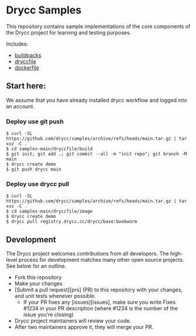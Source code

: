 # Drycc Samples

This repository contains sample implementations of the core components of the Drycc project for learning and testing purposes.

Includes:

* [buildpacks](buildpacks/)
* [dryccfile](dryccfile/)
* [dockerfile](dockerfile/)

## Start here:

We assume that you have already installed drycc workflow and logged into an account.

### Deploy use git push

```
$ curl -SL https://github.com/drycc/samples/archive/refs/heads/main.tar.gz | tar xvz -C .
$ cd samples-main/dryccfile/build
$ git init; git add .; git commit --all -m "init repo"; git branch -M main
$ drycc create demo
$ git push drycc main
```

### Deploy use drycc pull

```
$ curl -SL https://github.com/drycc/samples/archive/refs/heads/main.tar.gz | tar xvz -C .
$ cd samples-main/dryccfile/image
$ drycc create demo
$ drycc pull registry.drycc.cc/drycc/base:bookworm
```

## Development

The Drycc project welcomes contributions from all developers. The high-level process for development matches many other open source projects. See below for an outline.

* Fork this repository
* Make your changes
* [Submit a pull request][prs] (PR) to this repository with your changes, and unit tests whenever possible.
  * If your PR fixes any [issues][issues], make sure you write Fixes #1234 in your PR description (where #1234 is the number of the issue you're closing)
* Drycc project maintainers will review your code.
* After two maintainers approve it, they will merge your PR.